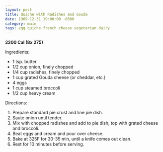 ```yaml
---
layout: post
title: Quiche with Radishes and Gouda
date: 1969-12-31 19:00:00 -0500
category: main
tags: egg quiche french cheese vegetarian dairy
---
```

<b>2200 Cal (8x 275)</b>
<p>Ingredients:</p><ul>
<li>1 tsp.	butter</li>
<li>1/2 cup	onion, finely chopped</li>
<li>1/4 cup	radishes, finely chopped</li>
<li>1 cup	grated Gouda cheese (or cheddar, etc.)</li>
<li>4	eggs</li>
<li>1 cup	steamed broccoli</li>
<li>1/2 cup	heavy cream</li>
</ul>
<p>Directions:</p>
<ol>
<li>Prepare standard pie crust and line pie dish.</li>
<li>Saute onion until tender.</li>
<li>Mix with chopped radishes and add to pie dish, top with grated cheese and broccoli.</li>
<li>Beat eggs and cream and pour over cheese.</li>
<li>Bake at 325F for 30-35 min, until a knife comes out clean.</li>
<li>Rest for 10 minutes before serving.</li>
</ol>

